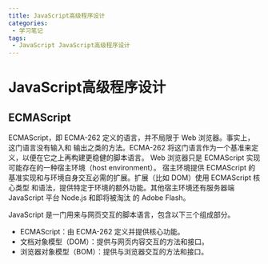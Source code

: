 ```yaml
---
title: JavaScript高级程序设计
categories:
 - 学习笔记
tags:
 - JavaScript JavaScript高级程序设计
---
```


# JavaScript高级程序设计

## ECMAScript

ECMAScript，即 ECMA-262 定义的语言，并不局限于 Web 浏览器。事实上，这门语言没有输入和 输出之类的方法。ECMA-262 将这门语言作为一个基准来定义，以便在它之上再构建更稳健的脚本语言。 Web 浏览器只是 ECMAScript 实现可能存在的一种宿主环境（host environment）。 宿主环境提供 ECMAScript 的基准实现和与环境自身交互必需的扩展。扩展（比如 DOM）使用 ECMAScript 核心类型 和语法，提供特定于环境的额外功能。其他宿主环境还有服务器端 JavaScript 平台 Node.js 和即将被淘汰 的 Adobe Flash。

JavaScript 是一门用来与网页交互的脚本语言，包含以下三个组成部分。 
*  ECMAScript：由 ECMA-262 定义并提供核心功能。 
*  文档对象模型（DOM）：提供与网页内容交互的方法和接口。 
*  浏览器对象模型（BOM）：提供与浏览器交互的方法和接口。